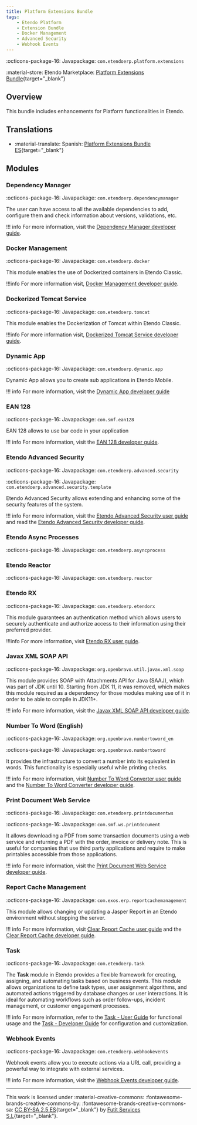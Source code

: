```yaml
---
title: Platform Extensions Bundle
tags:
    - Etendo Platform
    - Extension Bundle
    - Docker Management
    - Advanced Security
    - Webhook Events
---
```


:octicons-package-16: Javapackage: `com.etendoerp.platform.extensions`

:material-store: Etendo Marketplace:  [Platform Extensions Bundle](https://marketplace.etendo.cloud/#/product-details?module=5AE4A287F2584210876230321FBEE614){target="_blank"}

## Overview
This bundle includes enhancements for Platform functionalities in Etendo.

## Translations
-  :material-translate: Spanish: [Platform Extensions Bundle ES](https://marketplace.etendo.cloud/#/product-details?module=3789DBA46FC54FDF96CD7D298203A3E9){target="_blank"}

## Modules

### Dependency Manager

:octicons-package-16: Javapackage: `com.etendoerp.dependencymanager`

The user can have access to all the available dependencies to add, configure them and check information about versions, validations, etc.

!!! info
    For more information, visit the [Dependency Manager developer guide](../../../../../developer-guide/etendo-classic/bundles/platform/dependency-manager.md).

### Docker Management 

:octicons-package-16: Javapackage: `com.etendoerp.docker`

This module enables the use of Dockerized containers in Etendo Classic.

!!!info
    For more information visit, [Docker Management developer guide](../../../../../developer-guide/etendo-classic/bundles/platform/docker-management.md). 

### Dockerized Tomcat Service

:octicons-package-16: Javapackage: `com.etendoerp.tomcat`

This module enables the Dockerization of Tomcat within Etendo Classic.

!!!info
    For more information visit, [Dockerized Tomcat Service developer guide](../../../../../developer-guide/etendo-classic/bundles/platform/dockerized-tomcat-service.md).

### Dynamic App 

:octicons-package-16: Javapackage: `com.etendoerp.dynamic.app`

Dynamic App allows you to create sub applications in Etendo Mobile.

!!! info
    For more information, visit the [Dynamic App developer guide](../../../../../developer-guide/etendo-classic/bundles/platform/dynamic-app.md)

### EAN 128

:octicons-package-16: Javapackage: `com.smf.ean128`

EAN 128 allows to use bar code in your application

!!! info
    For more information, visit the [EAN 128 developer guide](../../../../../developer-guide/etendo-classic/bundles/platform/overview.md#ean-128).

### Etendo Advanced Security

:octicons-package-16: Javapackage: `com.etendoerp.advanced.security`

:octicons-package-16: Javapackage: `com.etendoerp.advanced.security.template`

Etendo Advanced Security allows extending and enhancing some of the security features of the system.

!!! info
    For more information, visit the [Etendo Advanced Security user guide](../../../../../user-guide/etendo-classic/optional-features/bundles/platform-extensions/etendo-advanced-security.md) and read the [Etendo Advanced Security developer guide](../../../../..//developer-guide/etendo-classic/bundles/platform/overview.md#etendo-advanced-security).

### Etendo Async Processes

:octicons-package-16: Javapackage: `com.etendoerp.asyncprocess`

### Etendo Reactor

:octicons-package-16: Javapackage: `com.etendoerp.reactor`

### Etendo RX

:octicons-package-16: Javapackage: `com.etendoerp.etendorx`

This module guarantees an authentication method which allows users to securely authenticate and authorize access to their information using their preferred provider.

!!!info
    For more information, visit [Etendo RX user guide](../platform-extensions/etendo-rx.md).

### Javax XML SOAP API

:octicons-package-16: Javapackage: `org.openbravo.util.javax.xml.soap`

This module provides SOAP with Attachments API for Java (SAAJ), which was part of JDK until 10. Starting from JDK 11, it was removed, which makes this module required as a dependency for those modules making use of it in order to be able to compile in JDK11+.

!!! info
    For more information, visit the [Javax XML SOAP API developer guide](../../../../../developer-guide/etendo-classic/bundles/platform/overview.md#javax-xml-soap-api).


### Number To Word (English)

:octicons-package-16: Javapackage: `org.openbravo.numbertoword_en`

:octicons-package-16: Javapackage: `org.openbravo.numbertoword`

It provides the infrastructure to convert a number into its equivalent in words. This functionality is especially useful while printing checks.

!!! info
    For more information, visit [Number To Word Converter user guide](../../../../../user-guide/etendo-classic/basic-features/general-setup/application.md#number-to-word-converter) and the [Number To Word Converter developer guide](../../../../../developer-guide/etendo-classic/bundles/platform/overview.md#number-to-word-english).

### Print Document Web Service

:octicons-package-16: Javapackage: `com.etendoerp.printdocumentws`

:octicons-package-16: Javapackage: `com.smf.ws.printdocument`

It allows downloading a PDF from some transaction documents using a web service and returning a PDF with the order, invoice or delivery note. This is useful for companies that use third party applications and require to make printables accessible from those applications.

!!! info
    For more information, visit the [Print Document Web Service developer guide](../../../../../developer-guide/etendo-classic/bundles/platform/overview.md#print-document-web-service). 

### Report Cache Management

:octicons-package-16: Javapackage: `com.exos.erp.reportcachemanagement`

This module allows changing or updating a Jasper Report in an Etendo environment without stopping the server.

!!! info
    For more information, visit [Clear Report Cache user guide](../../../../../user-guide/etendo-classic/basic-features/general-setup/clear-report-cache.md) and the [Clear Report Cache developer guide](../../../../../developer-guide/etendo-classic/bundles/platform/overview.md#report-cache-management).  

### Task

:octicons-package-16: Javapackage: `com.etendoerp.task`

The **Task** module in Etendo provides a flexible framework for creating, assigning, and automating tasks based on business events. This module allows organizations to define task types, user assignment algorithms, and automated actions triggered by database changes or user interactions. It is ideal for automating workflows such as order follow-ups, incident management, or customer engagement processes.

!!! info
    For more information, refer to the [Task - User Guide](./task.md) for functional usage and the [Task - Developer Guide](../../../../../developer-guide/etendo-classic/bundles/platform/task.md) for configuration and customization.

### Webhook Events

:octicons-package-16: Javapackage: `com.etendoerp.webhookevents`

Webhook events allow you to execute actions via a URL call, providing a powerful way to integrate with external services.

!!! info
    For more information, visit the [Webhook Events developer guide](../../../../../developer-guide/etendo-classic/bundles/platform/etendo-webhooks.md).  

---
This work is licensed under :material-creative-commons: :fontawesome-brands-creative-commons-by: :fontawesome-brands-creative-commons-sa: [ CC BY-SA 2.5 ES](https://creativecommons.org/licenses/by-sa/2.5/es/){target="_blank"} by [Futit Services S.L](https://etendo.software){target="_blank"}.
